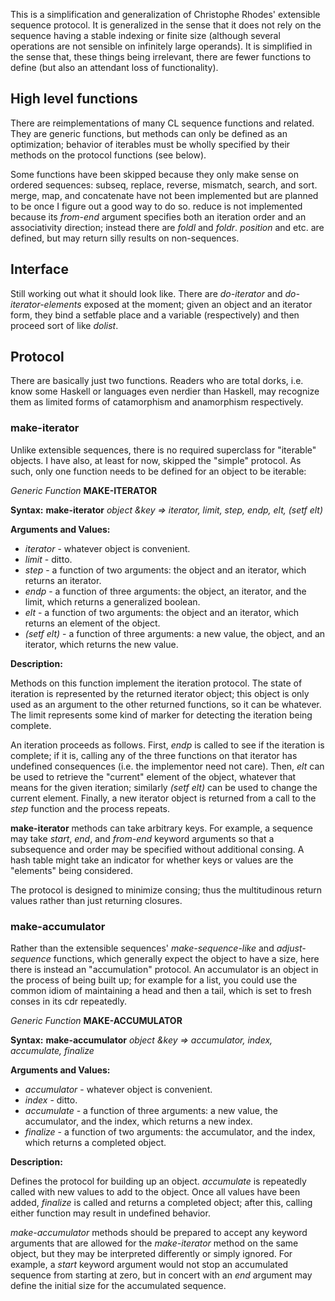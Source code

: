 This is a simplification and generalization of Christophe Rhodes' extensible sequence protocol. It is generalized in the sense that it does not rely on the sequence having a stable indexing or finite size (although several operations are not sensible on infinitely large operands). It is simplified in the sense that, these things being irrelevant, there are fewer functions to define (but also an attendant loss of functionality).

## High level functions

There are reimplementations of many CL sequence functions and related. They are generic functions, but methods can only be defined as an optimization; behavior of iterables must be wholly specified by their methods on the protocol functions (see below).

Some functions have been skipped because they only make sense on ordered sequences: subseq, replace, reverse, mismatch, search, and sort. merge, map, and concatenate have not been implemented but are planned to be once I figure out a good way to do so. reduce is not implemented because its _from-end_ argument specifies both an iteration order and an associativity direction; instead there are _foldl_ and _foldr_. _position_ and etc. are defined, but may return silly results on non-sequences.

## Interface

Still working out what it should look like. There are _do-iterator_ and _do-iterator-elements_ exposed at the moment; given an object and an iterator form, they bind a setfable place and a variable (respectively) and then proceed sort of like _dolist_.

## Protocol

There are basically just two functions. Readers who are total dorks, i.e. know some Haskell or languages even nerdier than Haskell, may recognize them as limited forms of catamorphism and anamorphism respectively.

### make-iterator

Unlike extensible sequences, there is no required superclass for "iterable" objects. I have also, at least for now, skipped the "simple" protocol. As such, only one function needs to be defined for an object to be iterable:

_Generic Function_ **MAKE-ITERATOR**

**Syntax:** **make-iterator** _object &key => iterator, limit, step, endp, elt, (setf elt)_

**Arguments and Values:**

  * _iterator_ - whatever object is convenient.
  * _limit_ - ditto.
  * _step_ - a function of two arguments: the object and an iterator, which returns an iterator.
  * _endp_ - a function of three arguments: the object, an iterator, and the limit, which returns a generalized boolean.
  * _elt_ - a function of two arguments: the object and an iterator, which returns an element of the object.
  * _(setf elt)_ - a function of three arguments: a new value, the object, and an iterator, which returns the new value.

**Description:**

Methods on this function implement the iteration protocol. The state of iteration is represented by the returned iterator object; this object is only used as an argument to the other returned functions, so it can be whatever. The limit represents some kind of marker for detecting the iteration being complete.

An iteration proceeds as follows. First, _endp_ is called to see if the iteration is complete; if it is, calling any of the three functions on that iterator has undefined consequences (i.e. the implementor need not care). Then, _elt_ can be used to retrieve the "current" element of the object, whatever that means for the given iteration; similarly _(setf elt)_ can be used to change the current element. Finally, a new iterator object is returned from a call to the _step_ function and the process repeats.

**make-iterator** methods can take arbitrary keys. For example, a sequence may take _start_, _end_, and _from-end_ keyword arguments so that a subsequence and order may be specified without additional consing. A hash table might take an indicator for whether keys or values are the "elements" being considered.

The protocol is designed to minimize consing; thus the multitudinous return values rather than just returning closures.

### make-accumulator

Rather than the extensible sequences' _make-sequence-like_ and _adjust-sequence_ functions, which generally expect the object to have a size, here there is instead an "accumulation" protocol. An accumulator is an object in the process of being built up; for example for a list, you could use the common idiom of maintaining a head and then a tail, which is set to fresh conses in its cdr repeatedly.

_Generic Function_ **MAKE-ACCUMULATOR**

**Syntax:** **make-accumulator** _object &key => accumulator, index, accumulate, finalize_

**Arguments and Values:**

  * _accumulator_ - whatever object is convenient.
  * _index_ - ditto.
  * _accumulate_ - a function of three arguments: a new value, the accumulator, and the index, which returns a new index.
  * _finalize_ - a function of two arguments: the accumulator, and the index, which returns a completed object.

**Description:**

Defines the protocol for building up an object. _accumulate_ is repeatedly called with new values to add to the object. Once all values have been added, _finalize_ is called and returns a completed object; after this, calling either function may result in undefined behavior.

_make-accumulator_ methods should be prepared to accept any keyword arguments that are allowed for the _make-iterator_ method on the same object, but they may be interpreted differently or simply ignored. For example, a _start_ keyword argument would not stop an accumulated sequence from starting at zero, but in concert with an _end_ argument may define the initial size for the accumulated sequence.
